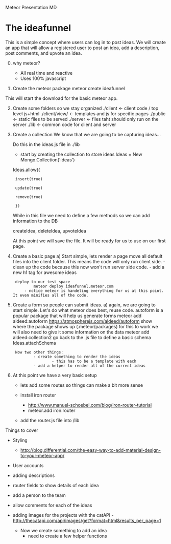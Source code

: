 Meteor Presentation MD

# The ideafunnel
This is a simple concept where users can log in to post ideas.  We will create an app that will allow a registered user to post an idea, add a description, post comments, and upvote an idea.

0) why meteor?
	- All real time and reactive
	- Uses 100% javascript
	

1) Create the meteor package
meteor create ideafunnel

This will start the download for the basic meteor app.

2) Create some folders so we stay organized
./client <- client code / top level js+html
./client/view/ <- templates and js for specific pages
./public <- static files to be served
./server <- files taht should only run on the server
./lib <- common code for client and server

3) Create a collection
	We know that we are going to be capturing ideas...
	
	Do this in the ideas.js file in ./lib

	- start by creating the collection to store ideas
	Ideas = New Mongo.Collection('ideas')

	Ideas.allow({

		insert(true)

		update(true)

		remove(true)

		})

	While in this file we need to define a few methods so we can add information to the DB

	createIdea, deleteIdea, upvoteIdea

	At this point we will save the file.  It will be ready for us to use on our first page.


4) Create a basic page
	a) Start simple, lets render a page
			move all default files into the client folder.  This means the code will only run client side.
			- clean up the code because this now won't run server side code.
			- add a new h1 tag for awesome ideas
	
		deploy to our test space
				meteor deploy ideafunnel.meteor.com
			- notice meteor is handeling everything for us at this point.  It even minifies all of the code.


5) Create a form so people can submit ideas.
	a) again, we are going to start simple.  Let's do what meteor does best, reuse code.
			autoform is a popular package that will help us generate forms
			meteor add aldeed:autoform
			https://atmospherejs.com/aldeed/autoform
		show where the package shows up (.meteor/packages)
			for this to work we will also need to give it some information on the data
					meteor add aldeed:collection2
				go back to the .js file to define a basic schema
					Ideas.attachSchema

		Now two other things:
				- create something to render the ideas
						- this has to be a template with each
				- add a helper to render all of the current ideas

6) At this point we have a very basic setup
	- lets add some routes so things can make a bit more sense

	- install iron router
		- http://www.manuel-schoebel.com/blog/iron-router-tutorial
		- meteor.add iron:router
	- add the router.js file into /lib


Things to cover
- Styling
	- http://blog.differential.com/the-easy-way-to-add-material-design-to-your-meteor-app/
- User accounts
- adding descriptions
- router fields to show details of each idea
- add a person to the team
- allow comments for each of the ideas
- adding images for the projects with the catAPI
		- http://thecatapi.com/api/images/get?format=html&results_per_page=1

	- Now we create something to add an idea
		- need to create a few helper functions
